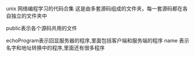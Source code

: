 unix 网络编程学习的代码合集
这是由多套源码组成的文件夹，每一套源码都在各自独立的文件夹中

public表示各个源码共用的文件

echoProgram表示回显服务器的程序,里面包括客户端和服务端的程序
name 表示名字和地址转换中的程序,里面还有很多程序
